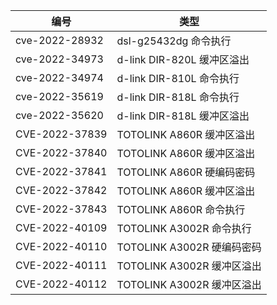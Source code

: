 |  编号   | 类型  |
|  ----  | ----  |
| cve-2022-28932  | dsl-g25432dg 命令执行 |
| cve-2022-34973  | d-link DIR-820L 缓冲区溢出 |
| cve-2022-34974  | d-link DIR-810L 命令执行     |
| cve-2022-35619|  d-link DIR-818L 命令执行 |
| cve-2022-35620  | d-link  DIR-818L 缓冲区溢出|
| CVE-2022-37839 |  TOTOLINK A860R 缓冲区溢出|
| CVE-2022-37840 | TOTOLINK A860R 缓冲区溢出 |
| CVE-2022-37841 | TOTOLINK A860R 硬编码密码 |
| CVE-2022-37842  | TOTOLINK A860R 缓冲区溢出 |
| CVE-2022-37843  | TOTOLINK A860R 命令执行 |
| CVE-2022-40109 | TOTOLINK A3002R 命令执行 |
| CVE-2022-40110 | TOTOLINK A3002R 硬编码密码 |
| CVE-2022-40111  | TOTOLINK A3002R 缓冲区溢出 |
| CVE-2022-40112  | TOTOLINK A3002R 缓冲区溢出 |
